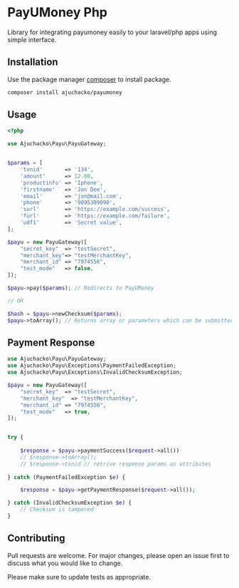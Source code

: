 # PayUMoney Php


Library for integrating payumoney easily to your laravel/php apps using simple interface.

## Installation

Use the package manager [composer](https://getcomposer.org/) to install package.

```bash
composer install ajuchacko/payumoney
```

## Usage

```php
<?php

use Ajuchacko\Payu\PayuGateway;


$params = [
    'txnid'       => '134',
    'amount'      => 12.00,
    'productinfo' => 'Iphone',
    'firstname'   => 'Jon Doe',
    'email'       => 'jon@mail.com',
    'phone'       => '9895309090',
    'surl'        => 'https://example.com/success',
    'furl'        => 'https://example.com/failure',
    'udf1'        => 'Secret value',
];

$payu = new PayuGateway([
    "secret_key"  => "testSecret",
    "merchant_key"=> "testMerchantKey",
    "merchant_id" => "7974556",
    "test_mode"   => false,
]);

$payu->pay($params); // Redirects to PayUMoney

// OR

$hash = $payu->newChecksum($params);
$payu->toArray(); // Returns array or parameters which can be submitted via web/mobile app.

```

## Payment Response

```php
use Ajuchacko\Payu\PayuGateway;
use Ajuchacko\Payu\Exceptions\PaymentFailedException;
use Ajuchacko\Payu\Exceptions\InvalidChecksumException;

$payu = new PayuGateway([
    "secret_key"  => "testSecret",
    "merchant_key"  => "testMerchantKey",
    "merchant_id" => "7974556",
    "test_mode"   => true,
]);


try {
    
    $response = $payu->paymentSuccess($request->all())
    // $response->toArray();
    // $response->txnid // retrive response params as attributes
    
} catch (PaymentFailedException $e) {

    $response = $payu->getPaymentResponse($request->all());

} catch (InvalidChecksumException $e) {
    // Checksum is tampered
}

```
## Contributing
Pull requests are welcome. For major changes, please open an issue first to discuss what you would like to change.

Please make sure to update tests as appropriate.
